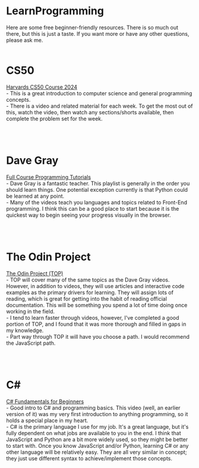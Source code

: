 # LearnProgramming
Here are some free beginner-friendly resources.  There is so much out there, but this is just a taste.  If you want more or have any other questions, please ask me.
<br><br>
# CS50
[Harvards CS50 Course 2024](https://cs50.harvard.edu/x/2024/) <br>
        - This is a great introduction to computer science and general programming concepts.<br>
        - There is a video and related material for each week.  To get the most out of this, watch the video, then watch any sections/shorts available, then complete the problem set for the week.<br>
   
<br><br>
# Dave Gray
[Full Course Programming Tutorials](https://www.youtube.com/playlist?list=PL0Zuz27SZ-6M1Uopt6_VL3gf3cpMnwavm) <br>
        - Dave Gray is a fantastic teacher.  This playlist is generally in the order you should learn things.  One potential exception currently is that Python could be learned at any point.<br>
        - Many of the videos teach you languages and topics related to Front-End programming.  I think this can be a good place to start because it is the quickest way to begin seeing your progress visually in the browser.<br>

<br><br>
# The Odin Project
[The Odin Project (TOP)](https://www.theodinproject.com/) <br>
        - TOP will cover many of the same topics as the Dave Gray videos.  However, in addition to videos, they will use articles and interactive code examples as the primary drivers for learning.  They will assign lots of reading, which is great for getting into the habit of reading official documentation.  This will be something you spend a lot of time doing once working in the field.<br>
        - I tend to learn faster through videos, however, I've completed a good portion of TOP, and I found that it was more thorough and filled in gaps in my knowledge.<br>
        - Part way through TOP it will have you choose a path.  I would recommend the JavaScript path.<br>
   
<br><br>
# C#
[C# Fundamentals for Beginners](https://www.youtube.com/watch?v=0QUgvfuKvWU&list=PLb4udlTNRMm5tdPc44p7gtftuyMlC9lNT) <br>
        - Good intro to C# and programming basics.  This video (well, an earlier version of it) was my very first introduction to anything programming, so it holds a special place in my heart.<br>
        - C# is the primary language I use for my job.  It's a great language, but it's fully dependent on what jobs are available to you in the end.  I think that JavaScript and Python are a bit more widely used, so they might be better to start with.  Once you know JavaScript and/or Python, learning C# or any other language will be relatively easy.  They are all very similar in concept; they just use different syntax to achieve/implement those concepts.<br>

